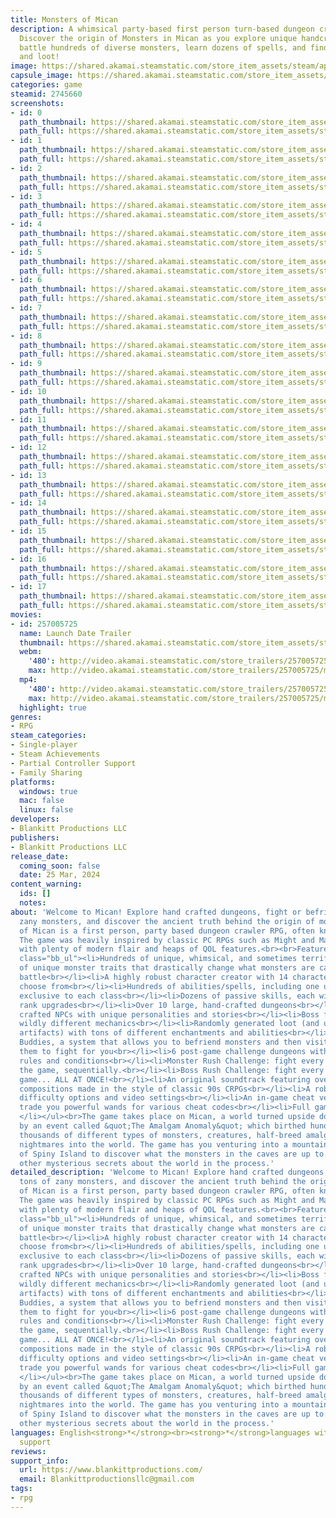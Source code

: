 ```yaml
---
title: Monsters of Mican
description: A whimsical party-based first person turn-based dungeon crawler RPG.
  Discover the origin of Monsters in Mican as you explore unique handcrafted dungeons,
  battle hundreds of diverse monsters, learn dozens of spells, and find tons of secrets
  and loot!
image: https://shared.akamai.steamstatic.com/store_item_assets/steam/apps/2745660/header.jpg?t=1719510885
capsule_image: https://shared.akamai.steamstatic.com/store_item_assets/steam/apps/2745660/capsule_231x87.jpg?t=1719510885
categories: game
steamid: 2745660
screenshots:
- id: 0
  path_thumbnail: https://shared.akamai.steamstatic.com/store_item_assets/steam/apps/2745660/ss_20f281dd74af7a66d5f1a23bdcfd842c9a66c01c.600x338.jpg?t=1719510885
  path_full: https://shared.akamai.steamstatic.com/store_item_assets/steam/apps/2745660/ss_20f281dd74af7a66d5f1a23bdcfd842c9a66c01c.1920x1080.jpg?t=1719510885
- id: 1
  path_thumbnail: https://shared.akamai.steamstatic.com/store_item_assets/steam/apps/2745660/ss_b9b36f68ef23d191bda7b7fb610ba0842e0bdea5.600x338.jpg?t=1719510885
  path_full: https://shared.akamai.steamstatic.com/store_item_assets/steam/apps/2745660/ss_b9b36f68ef23d191bda7b7fb610ba0842e0bdea5.1920x1080.jpg?t=1719510885
- id: 2
  path_thumbnail: https://shared.akamai.steamstatic.com/store_item_assets/steam/apps/2745660/ss_2c3e81dca273cd5facc9c831a8852d805b58fc78.600x338.jpg?t=1719510885
  path_full: https://shared.akamai.steamstatic.com/store_item_assets/steam/apps/2745660/ss_2c3e81dca273cd5facc9c831a8852d805b58fc78.1920x1080.jpg?t=1719510885
- id: 3
  path_thumbnail: https://shared.akamai.steamstatic.com/store_item_assets/steam/apps/2745660/ss_bcfefb50066eee162eb3e9f35ff133cacea5ff98.600x338.jpg?t=1719510885
  path_full: https://shared.akamai.steamstatic.com/store_item_assets/steam/apps/2745660/ss_bcfefb50066eee162eb3e9f35ff133cacea5ff98.1920x1080.jpg?t=1719510885
- id: 4
  path_thumbnail: https://shared.akamai.steamstatic.com/store_item_assets/steam/apps/2745660/ss_871f722dacea9ca67864ed40c861fb7c1e98f922.600x338.jpg?t=1719510885
  path_full: https://shared.akamai.steamstatic.com/store_item_assets/steam/apps/2745660/ss_871f722dacea9ca67864ed40c861fb7c1e98f922.1920x1080.jpg?t=1719510885
- id: 5
  path_thumbnail: https://shared.akamai.steamstatic.com/store_item_assets/steam/apps/2745660/ss_72ca67e95a6267c7aebcbbec1be83918c71ed332.600x338.jpg?t=1719510885
  path_full: https://shared.akamai.steamstatic.com/store_item_assets/steam/apps/2745660/ss_72ca67e95a6267c7aebcbbec1be83918c71ed332.1920x1080.jpg?t=1719510885
- id: 6
  path_thumbnail: https://shared.akamai.steamstatic.com/store_item_assets/steam/apps/2745660/ss_70177cfccabfb9d94670c7f65da495a929278e6b.600x338.jpg?t=1719510885
  path_full: https://shared.akamai.steamstatic.com/store_item_assets/steam/apps/2745660/ss_70177cfccabfb9d94670c7f65da495a929278e6b.1920x1080.jpg?t=1719510885
- id: 7
  path_thumbnail: https://shared.akamai.steamstatic.com/store_item_assets/steam/apps/2745660/ss_a567f9b31468e84c36b9cf9fc847969dbb713247.600x338.jpg?t=1719510885
  path_full: https://shared.akamai.steamstatic.com/store_item_assets/steam/apps/2745660/ss_a567f9b31468e84c36b9cf9fc847969dbb713247.1920x1080.jpg?t=1719510885
- id: 8
  path_thumbnail: https://shared.akamai.steamstatic.com/store_item_assets/steam/apps/2745660/ss_c0f6dbf24d7ae427f0ecbbbf5be1276063d0dcde.600x338.jpg?t=1719510885
  path_full: https://shared.akamai.steamstatic.com/store_item_assets/steam/apps/2745660/ss_c0f6dbf24d7ae427f0ecbbbf5be1276063d0dcde.1920x1080.jpg?t=1719510885
- id: 9
  path_thumbnail: https://shared.akamai.steamstatic.com/store_item_assets/steam/apps/2745660/ss_561afa39cf9becb52cf275141d1c76e4adbf2b89.600x338.jpg?t=1719510885
  path_full: https://shared.akamai.steamstatic.com/store_item_assets/steam/apps/2745660/ss_561afa39cf9becb52cf275141d1c76e4adbf2b89.1920x1080.jpg?t=1719510885
- id: 10
  path_thumbnail: https://shared.akamai.steamstatic.com/store_item_assets/steam/apps/2745660/ss_a41a66d8651bf5553f8a4912d8360ee06419e742.600x338.jpg?t=1719510885
  path_full: https://shared.akamai.steamstatic.com/store_item_assets/steam/apps/2745660/ss_a41a66d8651bf5553f8a4912d8360ee06419e742.1920x1080.jpg?t=1719510885
- id: 11
  path_thumbnail: https://shared.akamai.steamstatic.com/store_item_assets/steam/apps/2745660/ss_bc130eb9ea30f4bfaf5ee22f94e0cb81e812ad6f.600x338.jpg?t=1719510885
  path_full: https://shared.akamai.steamstatic.com/store_item_assets/steam/apps/2745660/ss_bc130eb9ea30f4bfaf5ee22f94e0cb81e812ad6f.1920x1080.jpg?t=1719510885
- id: 12
  path_thumbnail: https://shared.akamai.steamstatic.com/store_item_assets/steam/apps/2745660/ss_3f164d9fc8270ef73182d9910c435a3d2227caf6.600x338.jpg?t=1719510885
  path_full: https://shared.akamai.steamstatic.com/store_item_assets/steam/apps/2745660/ss_3f164d9fc8270ef73182d9910c435a3d2227caf6.1920x1080.jpg?t=1719510885
- id: 13
  path_thumbnail: https://shared.akamai.steamstatic.com/store_item_assets/steam/apps/2745660/ss_02f58a981abb192f7d867a228d28e8fd07a68c64.600x338.jpg?t=1719510885
  path_full: https://shared.akamai.steamstatic.com/store_item_assets/steam/apps/2745660/ss_02f58a981abb192f7d867a228d28e8fd07a68c64.1920x1080.jpg?t=1719510885
- id: 14
  path_thumbnail: https://shared.akamai.steamstatic.com/store_item_assets/steam/apps/2745660/ss_3a2a8ad332d67e377143ff75d4f6b0cbecb406ca.600x338.jpg?t=1719510885
  path_full: https://shared.akamai.steamstatic.com/store_item_assets/steam/apps/2745660/ss_3a2a8ad332d67e377143ff75d4f6b0cbecb406ca.1920x1080.jpg?t=1719510885
- id: 15
  path_thumbnail: https://shared.akamai.steamstatic.com/store_item_assets/steam/apps/2745660/ss_5cf36b0e1f4a90775d435a3e4e3813436ab608f4.600x338.jpg?t=1719510885
  path_full: https://shared.akamai.steamstatic.com/store_item_assets/steam/apps/2745660/ss_5cf36b0e1f4a90775d435a3e4e3813436ab608f4.1920x1080.jpg?t=1719510885
- id: 16
  path_thumbnail: https://shared.akamai.steamstatic.com/store_item_assets/steam/apps/2745660/ss_fa605644bb1f6c7dbe3740f49ad4eaeed307fd57.600x338.jpg?t=1719510885
  path_full: https://shared.akamai.steamstatic.com/store_item_assets/steam/apps/2745660/ss_fa605644bb1f6c7dbe3740f49ad4eaeed307fd57.1920x1080.jpg?t=1719510885
- id: 17
  path_thumbnail: https://shared.akamai.steamstatic.com/store_item_assets/steam/apps/2745660/ss_7df5519efaf565a5c9baf1afdb75f675a6047c01.600x338.jpg?t=1719510885
  path_full: https://shared.akamai.steamstatic.com/store_item_assets/steam/apps/2745660/ss_7df5519efaf565a5c9baf1afdb75f675a6047c01.1920x1080.jpg?t=1719510885
movies:
- id: 257005725
  name: Launch Date Trailer
  thumbnail: https://shared.akamai.steamstatic.com/store_item_assets/steam/apps/257005725/movie.293x165.jpg?t=1714787496
  webm:
    '480': http://video.akamai.steamstatic.com/store_trailers/257005725/movie480_vp9.webm?t=1714787496
    max: http://video.akamai.steamstatic.com/store_trailers/257005725/movie_max_vp9.webm?t=1714787496
  mp4:
    '480': http://video.akamai.steamstatic.com/store_trailers/257005725/movie480.mp4?t=1714787496
    max: http://video.akamai.steamstatic.com/store_trailers/257005725/movie_max.mp4?t=1714787496
  highlight: true
genres:
- RPG
steam_categories:
- Single-player
- Steam Achievements
- Partial Controller Support
- Family Sharing
platforms:
  windows: true
  mac: false
  linux: false
developers:
- Blankitt Productions LLC
publishers:
- Blankitt Productions LLC
release_date:
  coming_soon: false
  date: 25 Mar, 2024
content_warning:
  ids: []
  notes:
about: 'Welcome to Mican! Explore hand crafted dungeons, fight or befriend tons of
  zany monsters, and discover the ancient truth behind the origin of monsters!<br><br>Monsters
  of Mican is a first person, party based dungeon crawler RPG, often known as a Blobber.
  The game was heavily inspired by classic PC RPGs such as Might and Magic and Wizardry,
  with plenty of modern flair and heaps of QOL features.<br><br>Features include:<br><br><ul
  class="bb_ul"><li>Hundreds of unique, whimsical, and sometimes terrifying monsters<br></li><li>Dozens
  of unique monster traits that drastically change what monsters are capable of in
  battle<br></li><li>A highly robust character creator with 14 character classes to
  choose from<br></li><li>Hundreds of abilities/spells, including one unique ability
  exclusive to each class<br></li><li>Dozens of passive skills, each with 5 possible
  rank upgrades<br></li><li>Over 10 large, hand-crafted dungeons<br></li><li>Hand
  crafted NPCs with unique personalities and stories<br></li><li>Boss fights with
  wildly different mechanics<br></li><li>Randomly generated loot (and unique named
  artifacts) with tons of different enchantments and abilities<br></li><li>Monster
  Buddies, a system that allows you to befriend monsters and then visit or summon
  them to fight for you<br></li><li>6 post-game challenge dungeons with specific themed
  rules and conditions<br></li><li>Monster Rush Challenge: fight every monster in
  the game, sequentially.<br></li><li>Boss Rush Challenge: fight every boss in the
  game... ALL AT ONCE!<br></li><li>An original soundtrack featuring over 20 unique
  compositions made in the style of classic 90s CRPGs<br></li><li>A robust list of
  difficulty options and video settings<br></li><li>An in-game cheat vendor that will
  trade you powerful wands for various cheat codes<br></li><li>Full gamepad controls
  </li></ul><br>The game takes place on Mican, a world turned upside down long ago
  by an event called &quot;The Amalgam Anomaly&quot; which birthed hundreds if not
  thousands of different types of monsters, creatures, half-breed amalgams and other
  nightmares into the world. The game has you venturing into a mountain at the heart
  of Spiny Island to discover what the monsters in the caves are up to... and discovering
  other mysterious secrets about the world in the process.'
detailed_description: 'Welcome to Mican! Explore hand crafted dungeons, fight or befriend
  tons of zany monsters, and discover the ancient truth behind the origin of monsters!<br><br>Monsters
  of Mican is a first person, party based dungeon crawler RPG, often known as a Blobber.
  The game was heavily inspired by classic PC RPGs such as Might and Magic and Wizardry,
  with plenty of modern flair and heaps of QOL features.<br><br>Features include:<br><br><ul
  class="bb_ul"><li>Hundreds of unique, whimsical, and sometimes terrifying monsters<br></li><li>Dozens
  of unique monster traits that drastically change what monsters are capable of in
  battle<br></li><li>A highly robust character creator with 14 character classes to
  choose from<br></li><li>Hundreds of abilities/spells, including one unique ability
  exclusive to each class<br></li><li>Dozens of passive skills, each with 5 possible
  rank upgrades<br></li><li>Over 10 large, hand-crafted dungeons<br></li><li>Hand
  crafted NPCs with unique personalities and stories<br></li><li>Boss fights with
  wildly different mechanics<br></li><li>Randomly generated loot (and unique named
  artifacts) with tons of different enchantments and abilities<br></li><li>Monster
  Buddies, a system that allows you to befriend monsters and then visit or summon
  them to fight for you<br></li><li>6 post-game challenge dungeons with specific themed
  rules and conditions<br></li><li>Monster Rush Challenge: fight every monster in
  the game, sequentially.<br></li><li>Boss Rush Challenge: fight every boss in the
  game... ALL AT ONCE!<br></li><li>An original soundtrack featuring over 20 unique
  compositions made in the style of classic 90s CRPGs<br></li><li>A robust list of
  difficulty options and video settings<br></li><li>An in-game cheat vendor that will
  trade you powerful wands for various cheat codes<br></li><li>Full gamepad controls
  </li></ul><br>The game takes place on Mican, a world turned upside down long ago
  by an event called &quot;The Amalgam Anomaly&quot; which birthed hundreds if not
  thousands of different types of monsters, creatures, half-breed amalgams and other
  nightmares into the world. The game has you venturing into a mountain at the heart
  of Spiny Island to discover what the monsters in the caves are up to... and discovering
  other mysterious secrets about the world in the process.'
languages: English<strong>*</strong><br><strong>*</strong>languages with full audio
  support
reviews:
support_info:
  url: https://www.blankittproductions.com/
  email: Blankittproductionsllc@gmail.com
tags:
- rpg
---
```


